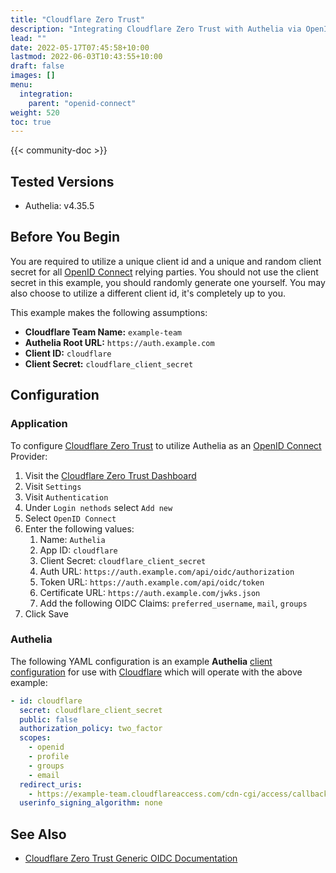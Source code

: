 ```yaml
---
title: "Cloudflare Zero Trust"
description: "Integrating Cloudflare Zero Trust with Authelia via OpenID Connect."
lead: ""
date: 2022-05-17T07:45:58+10:00
lastmod: 2022-06-03T10:43:55+10:00
draft: false
images: []
menu:
  integration:
    parent: "openid-connect"
weight: 520
toc: true
---
```


{{< community-doc >}}

## Tested Versions

- Authelia: v4.35.5

## Before You Begin

You are required to utilize a unique client id and a unique and random client secret for all [OpenID Connect] relying
parties. You should not use the client secret in this example, you should randomly generate one yourself. You may also
choose to utilize a different client id, it's completely up to you.

This example makes the following assumptions:

- **Cloudflare Team Name:** `example-team`
- **Authelia Root URL:** `https://auth.example.com`
- **Client ID:** `cloudflare`
- **Client Secret:** `cloudflare_client_secret`

## Configuration

### Application

To configure [Cloudflare Zero Trust] to utilize Authelia as an [OpenID Connect] Provider:

1. Visit the [Cloudflare Zero Trust Dashboard](https://dash.teams.cloudflare.com)
2. Visit `Settings`
3. Visit `Authentication`
4. Under `Login nethods` select `Add new`
5. Select `OpenID Connect`
6. Enter the following values:
   1. Name: `Authelia`
   2. App ID: `cloudflare`
   3. Client Secret: `cloudflare_client_secret`
   4. Auth URL: `https://auth.example.com/api/oidc/authorization`
   5. Token URL: `https://auth.example.com/api/oidc/token`
   6. Certificate URL: `https://auth.example.com/jwks.json`
   7. Add the following OIDC Claims: `preferred_username`, `mail`, `groups`
7. Click Save

### Authelia

The following YAML configuration is an example **Authelia**
[client configuration](../../../configuration/identity-providers/open-id-connect.md#clients) for use with [Cloudflare]
which will operate with the above example:

```yaml
- id: cloudflare
  secret: cloudflare_client_secret
  public: false
  authorization_policy: two_factor
  scopes:
    - openid
    - profile
    - groups
    - email
  redirect_uris:
    - https://example-team.cloudflareaccess.com/cdn-cgi/access/callback
  userinfo_signing_algorithm: none
```

## See Also

- [Cloudflare Zero Trust Generic OIDC Documentation](https://developers.cloudflare.com/cloudflare-one/identity/idp-integration/generic-oidc/)

[Cloudflare]: https://www.cloudflare.com/
[Cloudflare Zero Trust]: https://www.cloudflare.com/products/zero-trust/
[OpenID Connect]: ../../openid-connect/introduction.md
